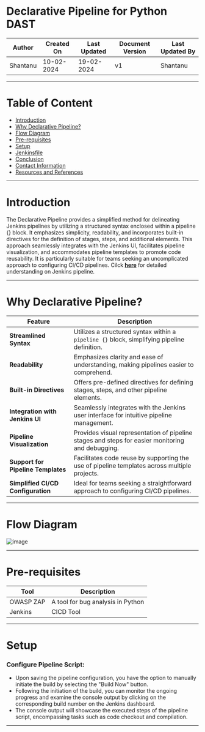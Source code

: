 # Declarative Pipeline for Python DAST
| Author | Created On | Last Updated | Document Version | Last Updated By |
| ------ | ---------- | ------------ | ---------------- | --------------- |
| Shantanu | 10-02-2024 | 19-02-2024   |         v1     |     Shantanu    |
***

# Table of Content
+ [Introduction](#Introduction)
+ [Why Declarative Pipeline?](#Why-Declarative-Pipeline)
+ [Flow Diagram](#Flow-Diagram)
+ [Pre-requisites](#Pre-requisites)
+ [Setup](#Setup)
+ [Jenkinsfile](#Jenkinsfile)
+ [Conclusion](#Conclusion)
+ [Contact Information](#Contact-Information)
+ [Resources and References](#Resources-and-References)
***

# Introduction
The Declarative Pipeline provides a simplified method for delineating Jenkins pipelines by utilizing a structured syntax enclosed within a pipeline {} block. It emphasizes simplicity, readability, and incorporates built-in directives for the definition of stages, steps, and additional elements. This approach seamlessly integrates with the Jenkins UI, facilitates pipeline visualization, and accommodates pipeline templates to promote code reusability. It is particularly suitable for teams seeking an uncomplicated approach to configuring CI/CD pipelines. Cilck [**here**](https://github.com/avengers-p7/Documentation/blob/main/Application_CI/Implementation/GenericDoc/jenkinsPipeline.md) for detailed understanding on Jenkins pipeline.

***

# Why Declarative Pipeline?

| Feature                      | Description                                                                                       |
| ---------------------------- | ------------------------------------------------------------------------------------------------- |
| **Streamlined Syntax**       | Utilizes a structured syntax within a `pipeline {}` block, simplifying pipeline definition.       |
| **Readability**              | Emphasizes clarity and ease of understanding, making pipelines easier to comprehend.            |
| **Built-in Directives**      | Offers pre-defined directives for defining stages, steps, and other pipeline elements.           |
| **Integration with Jenkins UI** | Seamlessly integrates with the Jenkins user interface for intuitive pipeline management.      |
| **Pipeline Visualization**   | Provides visual representation of pipeline stages and steps for easier monitoring and debugging. |
| **Support for Pipeline Templates** | Facilitates code reuse by supporting the use of pipeline templates across multiple projects.   |
| **Simplified CI/CD Configuration** | Ideal for teams seeking a straightforward approach to configuring CI/CD pipelines.               |

***

# Flow Diagram

![image](https://github.com/CodeOps-Hub/Documentation/assets/156056364/11f2441f-3b0d-4aa8-abff-e0e45ca75e1d)
***

# Pre-requisites
| Tool   | Description                          | 
|--------|--------------------------------------|
| OWASP ZAP | A tool for bug analysis in Python | 
| Jenkins | CICD Tool                          |  
***

# Setup

### Configure Pipeline Script:

* Upon saving the pipeline configuration, you have the option to manually initiate the build by selecting the "Build Now" button.
* Following the initiation of the build, you can monitor the ongoing progress and examine the console output by clicking on the corresponding build number on the Jenkins dashboard.
* The console output will showcase the executed steps of the pipeline script, encompassing tasks such as code checkout and compilation.
***

# 

